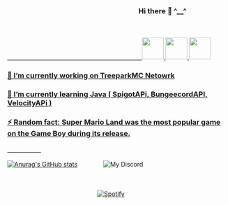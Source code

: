### ㅤㅤㅤㅤㅤㅤㅤㅤㅤㅤㅤㅤㅤㅤㅤㅤㅤㅤㅤㅤHi there 👋 ^__^

ㅤㅤㅤㅤㅤ

  <a href="https://t.me/Chatreport">
      ㅤㅤㅤㅤㅤㅤㅤㅤㅤㅤㅤㅤㅤㅤㅤㅤㅤㅤㅤㅤㅤㅤㅤㅤ<img width="50px" src="https://img.icons8.com/fluency/452/telegram-app.png"/>
  <a href="http://discord.treepark.games"/>
      <img width="50px" src="https://img.icons8.com/fluency/452/discord.png"/>
  <a href="https://instagram.com/Repressoh"/>
      <img width="50px" src="https://www.clipartmax.com/png/full/266-2661594_consoling-clip-art.png"/>
 <p align="center">
  
     
 ### 🔭 I’m currently working on TreeparkMC Netowrk
     
 ### 🌱 I’m currently learning Java ( SpigotAPi, BungeecordAPI, VelocityAPi )
     
 ### ⚡ Random fact: Super Mario Land was the most popular game on the Game Boy during its release.
     
ㅤㅤㅤㅤㅤㅤ

[![Anurag's GitHub stats](https://github-readme-stats.vercel.app/api?username=Repressoh&count_private=true&show_icons=true&theme=tokyonight)](https://casealby.it)           ㅤㅤㅤㅤ       ![My Discord](https://discord-readme-badge.vercel.app/api?id=855762880439255060)

ㅤㅤㅤㅤ
<p align="center">

ㅤㅤㅤㅤㅤㅤㅤㅤㅤㅤㅤㅤㅤㅤㅤㅤ[![Spotify](https://casealby-official.vercel.app/api/spotify)](https://open.spotify.com/user/31zvqxajlsyulzerpuscnc3ualyy)

</p>
